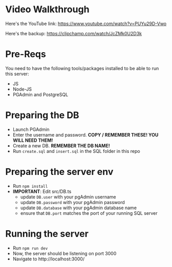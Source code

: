 # Video Walkthrough
Here's the YouTube link:
https://www.youtube.com/watch?v=PUYu29D-Vwo 

Here's the backup:
https://clipchamp.com/watch/JcZMk0U2D3k 

# Pre-Reqs
You need to have the following tools/packages installed to be able to run this server:
- JS
- Node-JS
- PGAdmin and PostgreSQL

# Preparing the DB
- Launch PGAdmin
- Enter the username and password. **COPY / REMEMBER THESE! YOU WILL NEED THEM!**
- Create a new DB. **REMEMBER THE DB NAME!**
- Run `create.sql` and `insert.sql` in the SQL folder in this repo

# Preparing the server env
- Run `npm install`
- **IMPORTANT**: Edit src/DB.ts
    - update `DB.user` with your pgAdmin username
    - update `DB.password` with your pgAdmin password
    - update `DB.database` with your pgAdmin database name
    - ensure that `DB.port` matches the port of your running SQL server
      
# Running the server
- Run `npm run dev`
- Now, the server should be listening on port 3000
- Navigate to http://localhost:3000/
